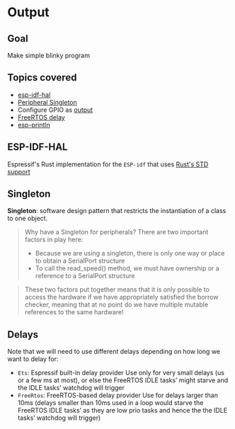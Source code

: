 # Output

## Goal
Make simple blinky program

## Topics covered
- [esp-idf-hal](https://github.com/esp-rs/esp-idf-hal)
- [Peripheral Singleton](https://docs.rust-embedded.org/book/peripherals/singletons.html)
- Configure GPIO as [output](https://esp-rs.github.io/esp-idf-hal/esp_idf_hal/gpio/struct.PinDriver.html#method.output)
- [FreeRTOS delay](https://esp-rs.github.io/esp-idf-hal/esp_idf_hal/delay/struct.FreeRtos.html)
- [esp-println](https://github.com/esp-rs/esp-println)


## ESP-IDF-HAL
Espressif's Rust implementation for the `ESP-idf` that uses [Rust's STD support](https://esp-rs.github.io/book/overview/using-the-standard-library.html)

## Singleton

<b>Singleton</b>: software design pattern that restricts the instantiation of a class to one object.
>Why have a Singleton for peripherals?
>There are two important factors in play here:
>- Because we are using a singleton, there is only one way or place to obtain a SerialPort structure
>- To call the read_speed() method, we must have ownership or a reference to a SerialPort structure

>These two factors put together means that it is only possible to access the hardware if we have appropriately satisfied the borrow checker, meaning that at no point do we have multiple mutable references to the same hardware!

## Delays
Note that we will need to use different delays depending on how long we want to delay for:

- `Ets`:	Espressif built-in delay provider Use only for very small delays (us or a few ms at most), or else the FreeRTOS IDLE tasks’ might starve and the IDLE tasks’ watchdog will trigger
- `FreeRtos`:	FreeRTOS-based delay provider Use for delays larger than 10ms (delays smaller than 10ms used in a loop would starve the FreeRTOS IDLE tasks’ as they are low prio tasks and hence the the IDLE tasks’ watchdog will trigger)

